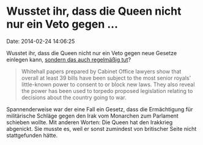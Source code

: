 Wusstet ihr, dass die Queen nicht nur ein Veto gegen \...
=========================================================

Date: 2014-02-24 14:06:25

Wusstet ihr, dass die Queen nicht nur ein Veto gegen neue Gesetze
einlegen kann, [sondern das auch regelmäßig
tut](http://www.theguardian.com/uk/2013/jan/14/secret-papers-royals-veto-bills)?

> Whitehall papers prepared by Cabinet Office lawyers show that overall
> at least 39 bills have been subject to the most senior royals\'
> little-known power to consent to or block new laws. They also reveal
> the power has been used to torpedo proposed legislation relating to
> decisions about the country going to war.

Spannenderweise war der eine Fall ein Gesetz, dass die Ermächtigung für
militärische Schläge gegen den Irak vom Monarchen zum Parlament schieben
wollte. Mit anderen Worten: Die Queen hat den Irakkrieg abgenickt. Sie
musste es, weil er sonst zumindest von britischer Seite nicht
stattgefunden hätte.
